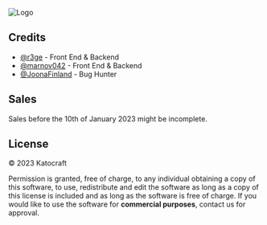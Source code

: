 
![Logo](https://i.ibb.co/pnsL4Cv/Logo-1-1.png)




## Credits

- [@r3ge](https://github.com/r3ge) - Front End & Backend
- [@marnov042](https://github.com/marnov042) - Front End & Backend
- [@JoonaFinland](https://github.com/JoonaFinland) - Bug Hunter 

## Sales
Sales before the 10th of January 2023 might be incomplete.


## License 
© 2023 Katocraft

Permission is granted, free of charge, to any 
individual
obtaining a copy of this software, to use, redistribute and edit the software as long as
a copy of this license is included and as long as the software is free of charge.
If you would like to use the software for **commercial purposes**, contact us for approval.
